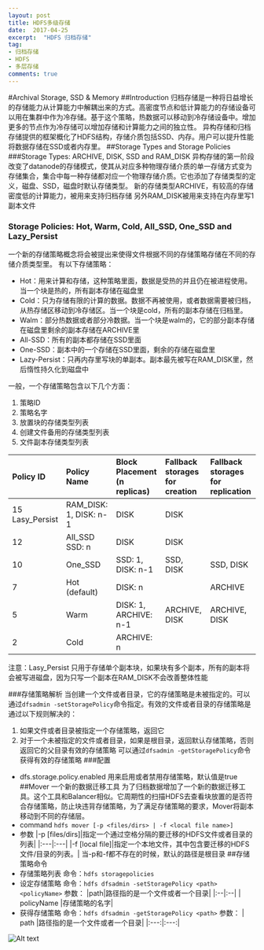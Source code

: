 ```yaml
---
layout: post
title: HDFS多级存储
date:  2017-04-25
excerpt:  "HDFS 归档存储"
tag:
- 归档存储
- HDFS
- 多层存储
comments: true
---
```

#Archival Storage, SSD & Memory
##Introduction
归档存储是一种将日益增长的存储能力从计算能力中解耦出来的方式。高密度节点和低计算能力的存储设备可以用在集群中作为冷存储。基于这个策略，热数据可以移动到冷存储设备中。增加更多的节点作为冷存储可以增加存储和计算能力之间的独立性。
异构存储和归档存储提供的框架概化了HDFS结构，存储介质包括SSD、内存。用户可以提升性能将数据存储在SSD或者内存里。
##Storage Types and Storage Policies
###Storage Types: ARCHIVE, DISK, SSD and RAM_DISK
异构存储的第一阶段改变了datanode的存储模式，使其从对应多种物理存储介质的单一存储方式变为存储集合，集合中每一种存储都对应一个物理存储介质。它也添加了存储类型的定义，磁盘、SSD，磁盘时默认存储类型。
新的存储类型ARCHIVE，有较高的存储密度低的计算能力，被用来支持归档存储
另外RAM_DISK被用来支持在内存里写1副本文件
### Storage Policies: Hot, Warm, Cold, All_SSD, One_SSD and Lazy_Persist
一个新的存储策略概念将会被提出来使得文件根据不同的存储策略存储在不同的存储介质类型里。
有以下存储策略：
- Hot：用来计算和存储，这种策略里面，数据是受热的并且仍在被进程使用。当一个块是热的，所有副本存储在磁盘里
- Cold：只为存储有限的计算的数据。数据不再被使用，或者数据需要被归档，从热存储区移动到冷存储区。当一个块是cold，所有的副本存储在归档里。
- Walm：部分热数据或者部分冷数据。当一个块是walm的，它的部分副本存储在磁盘里剩余的副本存储在ARCHIVE里
- All-SSD：所有的副本都存储在SSD里面
- One-SSD：副本中的一个存储在SSD里面，剩余的存储在磁盘里
- Lazy-Persist：只再内存里写块的单副本。副本最先被写在RAM_DISK里，然后惰性持久化到磁盘中

一般，一个存储策略包含以下几个方面：
1. 策略ID
2. 策略名字
3. 放置块的存储类型列表
4. 创建文件备用的存储类型列表
5. 文件副本存储类型列表

|Policy ID	|Policy Name|	Block Placement (n  replicas)|	Fallback storages for creation	|Fallback storages for replication|
|:---|:---|:---|:---|:---|
|15	Lasy_Persist | RAM_DISK: 1, DISK: n-1 |	DISK|	DISK|
|12|	All_SSD	SSD: n|	DISK|	DISK|
|10	|One_SSD	|SSD: 1, DISK: n-1	|SSD, DISK|	SSD, DISK|
|7|	Hot (default)|	DISK: n	|<none>	|ARCHIVE|
|5|	Warm	|DISK: 1, ARCHIVE: n-1|	ARCHIVE, DISK|	ARCHIVE, DISK|
|2	|Cold|	ARCHIVE: n|	<none>|	<none>|
注意：Lasy_Persist 只用于存储单个副本块，如果块有多个副本，所有的副本将会被写进磁盘，因为只写一个副本在RAM_DISK不会改善整体性能

###存储策略解析
当创建一个文件或者目录，它的存储策略是未被指定的。可以通过`dfsadmin -setStoragePolicy`命令指定。有效的文件或者目录的存储策略是通过以下规则解决的：
1. 如果文件或者目录被指定一个存储策略，返回它
2. 对于一个未被指定的文件或者目录，如果是根目录，返回默认存储策略，否则返回它的父目录有效的存储策略
可以通过`dfsadmin -getStoragePolicy`命令获得有效的存储策略
###配置
- dfs.storage.policy.enabled 用来启用或者禁用存储策略，默认值是true
##Mover 一个新的数据迁移工具
为了归档数据增加了一个新的数据迁移工具。这个工具和Balancer相似。它周期性的扫描HDFS去查看块放置的是否符合存储策略，防止块违背存储策略，为了满足存储策略的要求，Mover将副本移动到不同的存储层。
- command
```hdfs mover [-p <files/dirs> | -f <local file name>]```
- 参数
|-p [files/dirs]|指定一个通过空格分隔的要迁移的HDFS文件或者目录的列表|
|:---|:---|
|-f  [local file]|指定一个本地文件，其中包含要迁移的HDFS文件/目录的列表。|
当-p和-f都不存在的时候，默认的路径是根目录
##存储策略命令
- 存储策略列表
命令：```hdfs storagepolicies```
- 设定存储策略
命令：```hdfs dfsadmin -setStoragePolicy <path> <policyName>```
参数：
|path|路径指的是一个文件或者一个目录|
|:--|:--|
| policyName |存储策略的名字|
- 获得存储策略
命令：```hdfs dfsadmin -getStoragePolicy <path>```
参数：
| path |路径指的是一个文件或者一个目录|
|:---:|:---:|

![Alt text](./1493107570734.png)
